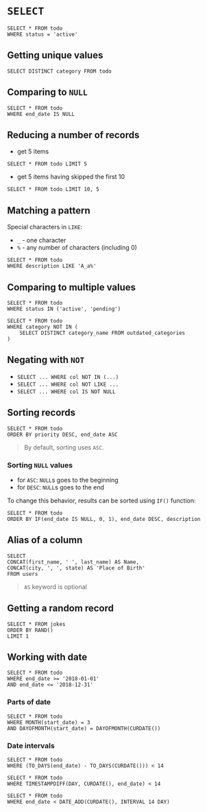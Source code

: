 # `SELECT`

```
SELECT * FROM todo
WHERE status = 'active'
```

## Getting unique values

```
SELECT DISTINCT category FROM todo
```

## Comparing to `NULL`

```
SELECT * FROM todo
WHERE end_date IS NULL
```

## Reducing a number of records

* get 5 items

```
SELECT * FROM todo LIMIT 5
```

* get 5 items having skipped the first 10

```
SELECT * FROM todo LIMIT 10, 5
```

## Matching a pattern

Special characters in `LIKE`:
* `_` - one character
* `%` - any number of characters (including 0)

```
SELECT * FROM todo
WHERE description LIKE 'A_a%'
```

## Comparing to multiple values

```
SELECT * FROM todo
WHERE status IN ('active', 'pending')
```

```
SELECT * FROM todo
WHERE category NOT IN (
	SELECT DISTINCT category_name FROM outdated_categories
)
```

## Negating with `NOT`

* `SELECT ... WHERE col NOT IN (...)`
* `SELECT ... WHERE col NOT LIKE ...`
* `SELECT ... WHERE col IS NOT NULL`

## Sorting records

```
SELECT * FROM todo
ORDER BY priority DESC, end_date ASC
```

> By default, sorting uses `ASC`.

### Sorting `NULL` values

* for `ASC`: `NULL`s goes to the beginning
* for `DESC`: `NULL`s goes to the end

To change this behavior, results can be sorted using `IF()` function:

```
SELECT * FROM todo
ORDER BY IF(end_date IS NULL, 0, 1), end_date DESC, description
```

## Alias of a column

```
SELECT
CONCAT(first_name, ' ', last_name) AS Name,
CONCAT(city, ', ', state) AS 'Place of Birth'
FROM users
```

> `AS` keyword is optional

## Getting a random record

```
SELECT * FROM jokes
ORDER BY RAND()
LIMIT 1
```

## Working with date

```
SELECT * FROM todo
WHERE end_date >= '2018-01-01'
AND end_date <= '2018-12-31'
```

### Parts of date

```
SELECT * FROM todo
WHERE MONTH(start_date) = 3
AND DAYOFMONTH(start_date) = DAYOFMONTH(CURDATE())
```

### Date intervals

```
SELECT * FROM todo
WHERE (TO_DAYS(end_date) - TO_DAYS(CURDATE())) < 14
```

```
SELECT * FROM todo
WHERE TIMESTAMPDIFF(DAY, CURDATE(), end_date) < 14
```

```
SELECT * FROM todo
WHERE end_date < DATE_ADD(CURDATE(), INTERVAL 14 DAY)
```
